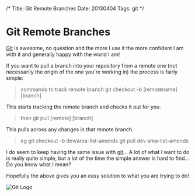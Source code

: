 /*
Title: Git Remote Branches
Date: 20130404
Tags: git
*/

# Git Remote Branches

[Git](http://git-scm.com/) is awesome, no question and the more I use it the more confident I am with it and generally happy with the world I am!

If you want to pull a branch into your repository from a remote one (not necessarily the origin of the one you're working in) the process is fairly simple:

> commands to track remote branch
> git checkout -b [remotename][branch]

This starts tracking the remote branch and checks it out for you.

> then
> git pull [remote] [branch]

This pulls across any changes in that remote branch.

> eg
> git checkout -b dev/area-list-amends
> git pull dev area-list-amends

I do seem to keep having the same issue with [git](http://www.spacecadet9.com/category/git/)… A lot of what I want to do is really quite simple, but a lot of the time the simple answer is hard to find… Do you know what I mean?

Hopefully the above gives you an easy solution to what you are trying to do!


<img src = "http://www.spacecadet9.com/images/Git-Logo-2Color.png" alt = "Git Logo" />

